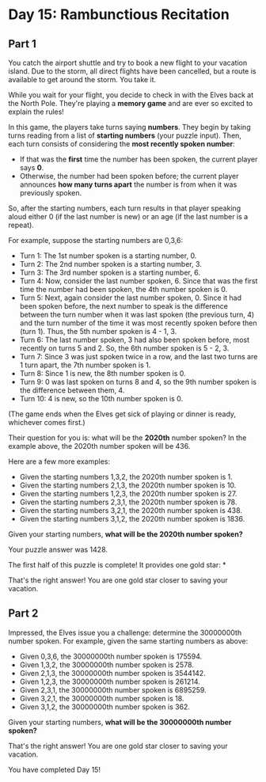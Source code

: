 # Day 15: Rambunctious Recitation

## Part 1

You catch the airport shuttle and try to book a new flight to your vacation island. Due to the storm, all direct flights have been cancelled, but a route is available to get around the storm. You take it.

While you wait for your flight, you decide to check in with the Elves back at the North Pole. They're playing a **memory game** and are ever so excited to explain the rules!

In this game, the players take turns saying **numbers**. They begin by taking turns reading from a list of **starting numbers** (your puzzle input). Then, each turn consists of considering the **most recently spoken number**:

* If that was the **first** time the number has been spoken, the current player says **0**.
* Otherwise, the number had been spoken before; the current player announces **how many turns apart** the number is from when it was previously spoken.

So, after the starting numbers, each turn results in that player speaking aloud either 0 (if the last number is new) or an age (if the last number is a repeat).

For example, suppose the starting numbers are 0,3,6:

* Turn 1: The 1st number spoken is a starting number, 0.
* Turn 2: The 2nd number spoken is a starting number, 3.
* Turn 3: The 3rd number spoken is a starting number, 6.
* Turn 4: Now, consider the last number spoken, 6. Since that was the first time the number had been spoken, the 4th number spoken is 0.
* Turn 5: Next, again consider the last number spoken, 0. Since it had been spoken before, the next number to speak is the difference between the turn number when it was last spoken (the previous turn, 4) and the turn number of the time it was most recently spoken before then (turn 1). Thus, the 5th number spoken is 4 - 1, 3.
* Turn 6: The last number spoken, 3 had also been spoken before, most recently on turns 5 and 2. So, the 6th number spoken is 5 - 2, 3.
* Turn 7: Since 3 was just spoken twice in a row, and the last two turns are 1 turn apart, the 7th number spoken is 1.
* Turn 8: Since 1 is new, the 8th number spoken is 0.
* Turn 9: 0 was last spoken on turns 8 and 4, so the 9th number spoken is the difference between them, 4.
* Turn 10: 4 is new, so the 10th number spoken is 0.

(The game ends when the Elves get sick of playing or dinner is ready, whichever comes first.)

Their question for you is: what will be the **2020th** number spoken? In the example above, the 2020th number spoken will be 436.

Here are a few more examples:

* Given the starting numbers 1,3,2, the 2020th number spoken is 1.
* Given the starting numbers 2,1,3, the 2020th number spoken is 10.
* Given the starting numbers 1,2,3, the 2020th number spoken is 27.
* Given the starting numbers 2,3,1, the 2020th number spoken is 78.
* Given the starting numbers 3,2,1, the 2020th number spoken is 438.
* Given the starting numbers 3,1,2, the 2020th number spoken is 1836.

Given your starting numbers, **what will be the 2020th number spoken?**

Your puzzle answer was 1428.

The first half of this puzzle is complete! It provides one gold star: *

That's the right answer! You are one gold star closer to saving your vacation.

## Part 2

Impressed, the Elves issue you a challenge: determine the 30000000th number spoken. For example, given the same starting numbers as above:

* Given 0,3,6, the 30000000th number spoken is 175594.
* Given 1,3,2, the 30000000th number spoken is 2578.
* Given 2,1,3, the 30000000th number spoken is 3544142.
* Given 1,2,3, the 30000000th number spoken is 261214.
* Given 2,3,1, the 30000000th number spoken is 6895259.
* Given 3,2,1, the 30000000th number spoken is 18.
* Given 3,1,2, the 30000000th number spoken is 362.

Given your starting numbers, **what will be the 30000000th number spoken?**

That's the right answer! You are one gold star closer to saving your vacation.

You have completed Day 15!